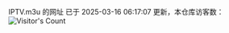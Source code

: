 IPTV.m3u 的网址 已于 2025-03-16 06:17:07 更新，本仓库访客数：![Visitor's Count](https://profile-counter.glitch.me/hero1898_tv/count.svg)
